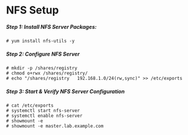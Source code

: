 # NFS Setup

##### Step 1: Install NFS Server Packages:

```shell
# yum install nfs-utils -y
```

##### Step 2: Configure NFS Server

```shell
# mkdir -p /shares/registry
# chmod o+rwx /shares/registry/
# echo "/shares/registry   192.168.1.0/24(rw,sync)" >> /etc/exports
```

##### Step 3: Start & Verify NFS Server Configuration

```shell
# cat /etc/exports
# systemctl start nfs-server
# systemctl enable nfs-server
# showmount -e
# showmount -e master.lab.example.com
```

